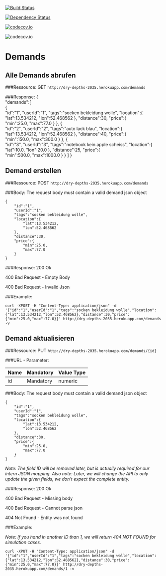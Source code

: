 [![Build Status](https://travis-ci.org/HTW-Projekt-2014-Commercetools/api.svg?branch=master)](https://travis-ci.org/HTW-Projekt-2014-Commercetools/api)

[![Dependency Status](https://www.versioneye.com/java/io.sphere.sdk.jvm:models/1.0.0-M7/badge.svg)](https://www.versioneye.com/java/io.sphere.sdk.jvm:models/1.0.0-M7)

[![codecov.io](https://codecov.io/github/HTW-Projekt-2014-Commercetools/api/coverage.svg?branch=master)](https://codecov.io/github/HTW-Projekt-2014-Commercetools/api?branch=master)

![codecov.io](https://codecov.io/github/HTW-Projekt-2014-Commercetools/api/branch.svg?branch=master)

# Demands

## Alle Demands abrufen
###Ressource:
GET `http://dry-depths-2035.herokuapp.com/demands`

###Response:
    {  
       "demands":[  
          {  
             "id":"1",
             "userId":"1",
             "tags":"socken bekleidung wolle",
             "location":{  
                "lat":13.534212,
                "lon":52.468562
             },
             "distance":30,
             "price":{  
                "min":25.0,
                "max":77.0
             }
          },
          {  
             "id":"2",
             "userId":"2",
             "tags":"auto lack blau",
             "location":{  
                "lat":13.534212,
                "lon":52.468562
             },
             "distance":40,
             "price":{  
                "min":150.0,
                "max":300.0
             }
          },
          {  
             "id":"3",
             "userId":"3",
             "tags":"notebook kein apple scheiss",
             "location":{  
                "lat":10.0,
                "lon":20.0
             },
             "distance":25,
             "price":{  
                "min":500.0,
                "max":1000.0
             }
          }
       ]
    }

## Demand erstellen
###Ressource:
POST `http://dry-depths-2035.herokuapp.com/demands`

###Body:
The request body must contain a valid demand json object

    {
        "id":"1",
        "userId":"1",
        "tags":"socken bekleidung wolle",
        "location":{
            "lat":13.534212,
            "lon":52.468562
        },
        "distance":30,
        "price":{
            "min":25.0,
            "max":77.0
        }
    }

###Response:
200 Ok

400 Bad Request - Empty Body

400 Bad Request - Invalid Json

###Example:

    curl -XPOST -H "Content-Type: application/json" -d '{"id":"1","userId":"1","tags":"socken bekleidung wolle","location":{"lat":13.534212,"lon":52.468562},"distance":30,"price":{"min":25.0,"max":77.0}}' http://dry-depths-2035.herokuapp.com/demands -v

## Demand aktualisieren
###Ressource:
PUT `http://dry-depths-2035.herokuapp.com/demands/{id}`

###URL - Parameter:

| Name | Mandatory | Value Type |
| ---- | --------- | ---------- |
| id | Mandatory | numeric |


###Body:
The request body must contain a valid demand json object

    {
        "id":"1",
        "userId":"1",
        "tags":"socken bekleidung wolle",
        "location":{
            "lat":13.534212,
            "lon":52.468562
        },
        "distance":30,
        "price":{
            "min":25.0,
            "max":77.0
        }
    }
	
*Note: The field ID will be removed later, but is actually required for our intern JSON mapping.*
*Also note: Later, we will change the API to only update the given fields, we don't expect the complete entity.*

###Response:
200 Ok

400 Bad Request - Missing body

400 Bad Request - Cannot parse json

404 Not Found - Entity was not found

###Example:

*Note: If you hand in another ID than 1, we will return 404 NOT FOUND for simulation cases.*

    curl -XPUT -H "Content-Type: application/json" -d '{"id":"1","userId":"1","tags":"socken bekleidung wolle","location":{"lat":13.534212,"lon":52.468562},"distance":30,"price":{"min":25.0,"max":77.0}}' http://dry-depths-2035.herokuapp.com/demands/1 -v 
